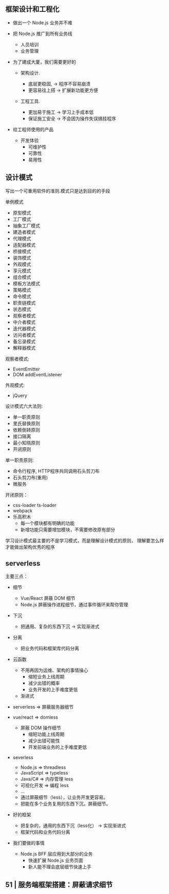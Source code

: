 ## 框架设计和工程化

- 做出一个 Node.js 业务并不难
- 把 Node.js 推广到所有业务线
  - 人员培训
  - 业务管理
  
- 为了建成大厦，我们需要更好的
  - 架构设计.
    - 底层更稳固, -> 程序不容易崩溃
    - 更容易往上搭 -> 扩展新功能更方便
    
  - 工程工具. 
    - 更加易于施工 -> 学习上手成本低
    - 保证施工安全 -> 不会因为操作失误搞挂程序
    
 
- 给工程师使用的产品
  - 开发体验
    - 可维护性
    - 可靠性
    - 易用性
    
## 设计模式

写出一个可重用软件的准则.模式只是达到目的的手段

单例模式
- 原型模式
- 工厂模式
- 抽象工厂模式
- 建造者模式
- 代理模式
- 适配器模式
- 桥接模式
- 装饰模式
- 外观模式
- 享元模式
- 组合模式
- 模板方法模式
- 策略模式
- 命令模式
- 职责链模式
- 状态模式
- 观察者模式
- 中介者模式
- 迭代器模式
- 访问者模式
- 备忘录模式
- 解释器模式

观察者模式:
- EventEmitter
- DOM addEventListener

外观模式:
- jQuery


设计模式六大法则: 
- 单一职责原则
- 里氏替换原则
- 依赖倒转原则
- 接口隔离
- 最小知晓原则
- 开闭原则

单一职责原则: 
- 命令行程序, HTTP程序共同调用石头剪刀布
- 石头剪刀布(重用)
- 微服务

开闭原则： 
- css-loader ts-loader
- webpack
- 乐高积木
  - 每一个模块都有明确的功能
  - 新增功能只需要增加模块，不需要修改原有部分
  
  
学习设计模式最主要的不是学习模式，而是理解设计模式的原则，
理解要怎么样才能做出架构优秀的程序


## serverless

主要三点：
- 细节
    - Vue/React 屏蔽 DOM 细节
    - Node.js 屏蔽操作进程细节，通过事件循环来帮你管理
- 下沉
    - 把通用、复杂的东西下沉 -> 实现渐进式
- 分离
    - 把业务代码和框架库代码分离

- 云函数
  - 不用再因为运维、架构的事情操心
    - 缩短业务上线周期
    - 减少出错的概率
    - 业务开发的上手难度更低
  - 渐进式

- serverless => 屏蔽服务器细节

- vue/react => domless
  - 屏蔽 DOM 操作细节
    - 缩短功能上线周期
    - 减少出错可能性
    - 开发前端业务的上手难度更低
    
- severless 
    - Node.js => threadless
    - JavaScript => typeless
    - Java/C# => 内存管理 less
    - 可视化开发 => 编程 less
    - ...
    - 通过屏蔽细节（less），让业务开发更容易。
    - 把能在多个业务复用的东西下沉，屏蔽细节。
    
- 好的框架
  - 把复杂的，通用的东西下沉（less化） -> 实现渐进式   
  - 框架代码和业务代码分离 

- 我们要做的事情
  - Node.js BFF 层应用到大部分的业务
    - 快速扩展 Node.js 业务页面
    - 新人能不理会底层细节快速上手
    
    
## 51 | 服务端框架搭建：屏蔽请求细节